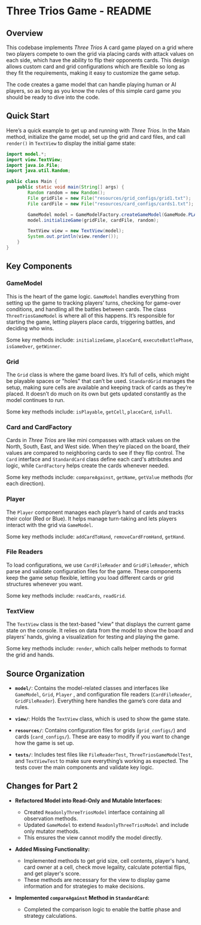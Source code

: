 # Three Trios Game - README

## Overview

This codebase implements *Three Trios* A card game played on a grid where two players compete to
own the grid via placing cards with attack values on each side, which have the ability to flip
their opponents cards. This design allows custom card and grid configurations which are flexible
so long as they fit the requirements, making it easy to customize the game setup.

The code creates a game model that can handle playing human or AI players, so as long as you know
the rules of this simple card game you should be ready to dive into the code.

## Quick Start

Here’s a quick example to get up and running with *Three Trios*. In the Main method,
initialize the game model,
set up the grid and card files, and call `render()` in `TextView` to display the initial game state:

```java
import model.*;
import view.TextView;
import java.io.File;
import java.util.Random;

public class Main {
    public static void main(String[] args) {
        Random random = new Random();
        File gridFile = new File("resources/grid_configs/grid1.txt");
        File cardFile = new File("resources/card_configs/cards1.txt");

        GameModel model = GameModelFactory.createGameModel(GameMode.PLAYER_VS_PLAYER);
        model.initializeGame(gridFile, cardFile, random);

        TextView view = new TextView(model);
        System.out.println(view.render()); 
    }
}
```

## Key Components

### GameModel
This is the heart of the game logic. `GameModel` handles everything from setting up the game to
tracking players’ turns, checking for game-over conditions, and handling all the battles between
cards. The class `ThreeTriosGameModel` is where all of this happens. It’s responsible for starting
the game, letting players place cards, triggering battles, and deciding who wins.

Some key methods include: `initializeGame`, `placeCard`, `executeBattlePhase`, `isGameOver`,
`getWinner`.

### Grid
The `Grid` class is where the game board lives. It’s full of cells, which might be playable spaces
or "holes" that can’t be used. `StandardGrid` manages the setup, making sure cells are available
and keeping track of cards as they’re placed. It doesn’t do much on its own but gets updated
constantly as the model continues to run.

Some key methods include: `isPlayable`, `getCell`, `placeCard`, `isFull`.

### Card and CardFactory
Cards in *Three Trios* are like mini compasses with attack values on the North, South, East, and
West side. When they’re placed on the board, their values are compared to neighboring cards to see
if they flip control. The `Card` interface and `StandardCard` class define each card's attributes
and logic, while `CardFactory` helps create the cards whenever needed.

Some key methods include: `compareAgainst`, `getName`, `getValue` methods (for each direction).

### Player
The `Player` component manages each player’s hand of cards and tracks their
color (Red or Blue). It helps manage turn-taking and lets players interact with the grid via
`GameModel`.

Some key methods include: `addCardToHand`, `removeCardFromHand`, `getHand`.

### File Readers
To load configurations, we use `CardFileReader` and `GridFileReader`, which parse and validate
configuration files for the game. These components keep the game setup flexible, letting you load
different cards or grid structures whenever you want.

Some key methods include: `readCards`, `readGrid`.

### TextView
The `TextView` class is the text-based "view" that displays the current game state on the console.
It relies on data from the model to show the board and players’ hands, giving a visualization for
testing and playing the game.

Some key methods include: `render`, which calls helper methods to format the grid and hands.

## Source Organization

- **`model/`**: Contains the model-related classes and interfaces like `GameModel`, `Grid`, `Player`
  , and configuration file readers (`CardFileReader`, `GridFileReader`). Everything here handles the
  game’s core data and rules.

- **`view/`**: Holds the `TextView` class, which is used to show the game state.

- **`resources/`**: Contains configuration files for grids (`grid_configs/`) and cards
  (`card_configs/`). These are easy to modify if you want to change how the game is set up.

- **`tests/`**: Includes test files like `FileReaderTest`, `ThreeTriosGameModelTest`, and
  `TextViewTest` to make sure everything’s working as expected. The tests cover the main components
  and validate key logic.


## Changes for Part 2

- **Refactored Model into Read-Only and Mutable Interfaces:**
  - Created `ReadonlyThreeTriosModel` interface containing all observation methods.
  - Updated `GameModel` to extend `ReadonlyThreeTriosModel` and include only mutator methods.
  - This ensures the view cannot modify the model directly.

- **Added Missing Functionality:**
  - Implemented methods to get grid size, cell contents, player's hand, card owner at a cell, check 
  move legality, calculate potential flips, and get player's score.
  - These methods are necessary for the view to display game information and for strategies to make
  decisions.

- **Implemented `compareAgainst` Method in `StandardCard`:**
  - Completed the comparison logic to enable the battle phase and strategy calculations.


